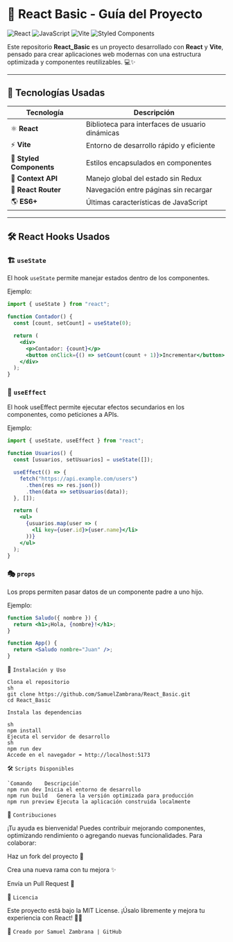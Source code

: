 # 🚀 React Basic - Guía del Proyecto

![React](https://img.shields.io/badge/React-18.2.0-blue?logo=react) 
![JavaScript](https://img.shields.io/badge/JavaScript-ES6+-yellow?logo=javascript)
![Vite](https://img.shields.io/badge/Vite-Fast%20Dev-purple?logo=vite)
![Styled Components](https://img.shields.io/badge/Styled%20Components-Modern-blueviolet?logo=styled-components)

Este repositorio **React_Basic** es un proyecto desarrollado con **React** y **Vite**, pensado para crear aplicaciones web modernas con una estructura optimizada y componentes reutilizables. 💻✨

---

## 🔧 Tecnologías Usadas

| Tecnología | Descripción |
|------------|-------------|
| ⚛️ **React** | Biblioteca para interfaces de usuario dinámicas |
| ⚡ **Vite** | Entorno de desarrollo rápido y eficiente |
| 🎨 **Styled Components** | Estilos encapsulados en componentes |
| 🔄 **Context API** | Manejo global del estado sin Redux |
| 📄 **React Router** | Navegación entre páginas sin recargar |
| 🌎 **ES6+** | Últimas características de JavaScript |

---

## 🛠️ React Hooks Usados

### 🏗️ `useState`
El hook `useState` permite manejar estados dentro de los componentes.

Ejemplo:
```jsx
import { useState } from "react";

function Contador() {
  const [count, setCount] = useState(0);

  return (
    <div>
      <p>Contador: {count}</p>
      <button onClick={() => setCount(count + 1)}>Incrementar</button>
    </div>
  );
}
```

### 🔄 `useEffect`
El hook useEffect permite ejecutar efectos secundarios en los componentes, como peticiones a APIs.

Ejemplo:

```jsx
import { useState, useEffect } from "react";

function Usuarios() {
  const [usuarios, setUsuarios] = useState([]);

  useEffect(() => {
    fetch("https://api.example.com/users")
      .then(res => res.json())
      .then(data => setUsuarios(data));
  }, []);

  return (
    <ul>
      {usuarios.map(user => (
        <li key={user.id}>{user.name}</li>
      ))}
    </ul>
  );
}
```

### 🎭 `props`
Los props permiten pasar datos de un componente padre a uno hijo.

Ejemplo:

```jsx
function Saludo({ nombre }) {
  return <h1>¡Hola, {nombre}!</h1>;
}

function App() {
  return <Saludo nombre="Juan" />;
}
```

🚀 `Instalación y Uso`
```
Clona el repositorio
sh
git clone https://github.com/SamuelZambrana/React_Basic.git
cd React_Basic
```
`Instala las dependencias`
```
sh
npm install
Ejecuta el servidor de desarrollo
sh
npm run dev
Accede en el navegador ➡️ http://localhost:5173
```
🛠️ `Scripts Disponibles`
```
`Comando	Descripción`
npm run dev	Inicia el entorno de desarrollo
npm run build	Genera la versión optimizada para producción
npm run preview	Ejecuta la aplicación construida localmente
```
🤝 `Contribuciones`

¡Tu ayuda es bienvenida! Puedes contribuir mejorando componentes, optimizando rendimiento o agregando nuevas funcionalidades. Para colaborar:

Haz un fork del proyecto 🍴

Crea una nueva rama con tu mejora ✨

Envía un Pull Request 🚀

📜 `Licencia`

Este proyecto está bajo la MIT License. ¡Úsalo libremente y mejora tu experiencia con React! 📝✨

📌 `Creado por Samuel Zambrana | GitHub`
